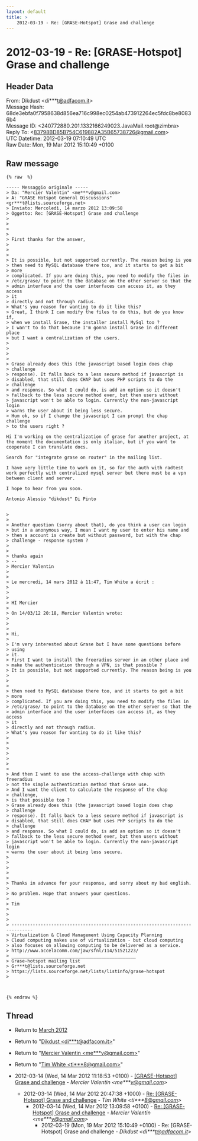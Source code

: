 ```yaml
---
layout: default
title: >
    2012-03-19 - Re: [GRASE-Hotspot] Grase and challenge
---
```


# 2012-03-19 - Re: [GRASE-Hotspot] Grase and challenge

## Header Data

From: Dikdust \<di***t@adfacom.it\><br>
Message Hash: 68de3ebfa0f7958638d856ea716c998ec0254ab473912264ec5fdc8be80836b4<br>
Message ID: \<240772880.201.1332166249023.JavaMail.root@zimbra\><br>
Reply To: \<83798BD85B754C619882A35B65738726@gmail.com\><br>
UTC Datetime: 2012-03-19 07:10:49 UTC<br>
Raw Date: Mon, 19 Mar 2012 15:10:49 +0100<br>

## Raw message

```
{% raw  %}

----- Messaggio originale -----
> Da: "Mercier Valentin" <me***v@gmail.com>
> A: "GRASE Hotspot General Discussions" <gr***t@lists.sourceforge.net>
> Inviato: Mercoledì, 14 marzo 2012 13:09:58
> Oggetto: Re: [GRASE-Hotspot] Grase and challenge
> 
> 
> 
> 
> First thanks for the answer,
> 
> 
> 
> It is possible, but not supported currently. The reason being is you
> then need to MySQL database there too, and it starts to get a bit
> more
> complicated. If you are doing this, you need to modify the files in
> /etc/grase/ to point to the database on the other server so that the
> admin interface and the user interfaces can access it, as they access
> it
> directly and not through radius.
> What's you reason for wanting to do it like this?
> Great, I think I can modify the files to do this, but do you know if,
> when we install Grase, the installer install MySql too ?
> I wan't to do that because I'm gonna install Grase in different place
> but I want a centralization of the users.
> 
> 
> 
> 
> Grase already does this (the javascript based login does chap
> challenge
> response). It falls back to a less secure method if javascript is
> disabled, that still does CHAP but uses PHP scripts to do the
> challenge
> and response. So what I could do, is add an option so it doesn't
> fallback to the less secure method ever, but then users without
> javascript won't be able to login. Currently the non-javascript login
> warns the user about it being less secure.
> Hum ok, so if I change the javascript I can prompt the chap challenge
> to the users right ?

Hi I'm working on the centralization of grase for another project, at the moment the documentation is only italian, but if you want to cooperate I can translate docs.

Search for "integrate grase on router" in the mailing list.

I have very little time to work on it, so far the auth with radtest work perfectly with centralized mysql server but there must be a vpn between client and server.

I hope to hear from you soon.

Antonio Alessio "dikdust" Di Pinto


> 
> 
> Another question (sorry about that), do you think a user can login
> but in a anonymous way, I mean I want my user to enter his name and
> then a account is create but without password, but with the chap
> challenge - response system ?
> 
> 
> thanks again
> --
> Mercier Valentin
> 
> 
> Le mercredi, 14 mars 2012 à 11:47, Tim White a écrit :
> 
> 
> 
> HI Mercier
> 
> On 14/03/12 20:18, Mercier Valentin wrote:
> 
> 
> 
> Hi,
> 
> I'm very interested about Grase but I have some questions before
> using
> it.
> First I want to install the freeradius server in an other place and
> make the authentication through a VPN, is that possible ?
> It is possible, but not supported currently. The reason being is you
> 
> 
> 
> then need to MySQL database there too, and it starts to get a bit
> more
> complicated. If you are doing this, you need to modify the files in
> /etc/grase/ to point to the database on the other server so that the
> admin interface and the user interfaces can access it, as they access
> it
> directly and not through radius.
> What's you reason for wanting to do it like this?
> 
> 
> 
> 
> 
> 
> 
> And then I want to use the access-challenge with chap with freeradius
> not the simple authentication method that Grase use.
> And I want the client to calculate the response of the chap
> challenge,
> is that possible too ?
> Grase already does this (the javascript based login does chap
> challenge
> response). It falls back to a less secure method if javascript is
> disabled, that still does CHAP but uses PHP scripts to do the
> challenge
> and response. So what I could do, is add an option so it doesn't
> fallback to the less secure method ever, but then users without
> javascript won't be able to login. Currently the non-javascript login
> warns the user about it being less secure.
> 
> 
> 
> 
> 
> Thanks in advance for your response, and sorry about my bad english.
> 
> No problem. Hope that answers your questions.
> 
> Tim
> 
> 
> 
> ------------------------------------------------------------------------------
> Virtualization & Cloud Management Using Capacity Planning
> Cloud computing makes use of virtualization - but cloud computing
> also focuses on allowing computing to be delivered as a service.
> http://www.accelacomm.com/jaw/sfnl/114/51521223/
> _______________________________________________
> Grase-hotspot mailing list
> Gr***t@lists.sourceforge.net
> https://lists.sourceforge.net/lists/listinfo/grase-hotspot
> 



{% endraw %}
```

## Thread

+ Return to [March 2012](/archive/2012/03)

+ Return to "[Dikdust <di***t<span>@</span>adfacom.it>](/authors/di___t_at_adfacom_it)"
+ Return to "[Mercier Valentin <me***v<span>@</span>gmail.com>](/authors/me___v_at_gmail_com)"
+ Return to "[Tim White <ti***8<span>@</span>gmail.com>](/authors/ti___8_at_gmail_com)"

+ 2012-03-14 (Wed, 14 Mar 2012 11:18:53 +0100) - [[GRASE-Hotspot] Grase and challenge](/archive/2012/03/fde0a729b9be453b34e89769689825c4b44d438d95bafd23c04a1cc0ad98d394) - _Mercier Valentin \<me***v@gmail.com\>_
  + 2012-03-14 (Wed, 14 Mar 2012 20:47:38 +1000) - [Re: [GRASE-Hotspot] Grase and challenge](/archive/2012/03/f5622790b533fa08c4417bcef0393bfb731eb88a83a23b245f4bc9e2e36b3106) - _Tim White \<ti***8@gmail.com\>_
    + 2012-03-14 (Wed, 14 Mar 2012 13:09:58 +0100) - [Re: [GRASE-Hotspot] Grase and challenge](/archive/2012/03/fdc8c45aadb05c2362d7afb2b080d48fe4adf5f1a62e40943005b48a6c38808f) - _Mercier Valentin \<me***v@gmail.com\>_
      + 2012-03-19 (Mon, 19 Mar 2012 15:10:49 +0100) - Re: [GRASE-Hotspot] Grase and challenge - _Dikdust \<di***t@adfacom.it\>_


